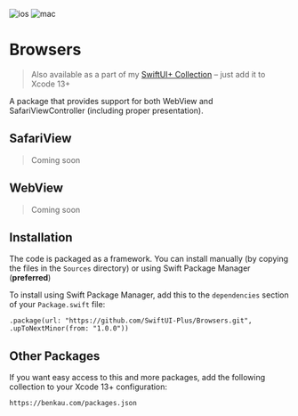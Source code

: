 ![ios](https://img.shields.io/badge/iOS-13-green)
![mac](https://img.shields.io/badge/macOS-10.15-green)

# Browsers

> Also available as a part of my [SwiftUI+ Collection](https://benkau.com/packages.json) – just add it to Xcode 13+

A package that provides support for both WebView and SafariViewController (including proper presentation).

## SafariView

> Coming soon

## WebView

> Coming soon

## Installation

The code is packaged as a framework. You can install manually (by copying the files in the `Sources` directory) or using Swift Package Manager (**preferred**)

To install using Swift Package Manager, add this to the `dependencies` section of your `Package.swift` file:

`.package(url: "https://github.com/SwiftUI-Plus/Browsers.git", .upToNextMinor(from: "1.0.0"))`

## Other Packages

If you want easy access to this and more packages, add the following collection to your Xcode 13+ configuration:

`https://benkau.com/packages.json`
